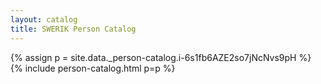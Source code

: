 ```yaml
---
layout: catalog
title: SWERIK Person Catalog
---
```

{% assign p = site.data._person-catalog.i-6s1fb6AZE2so7jNcNvs9pH %}
{% include person-catalog.html p=p %}

